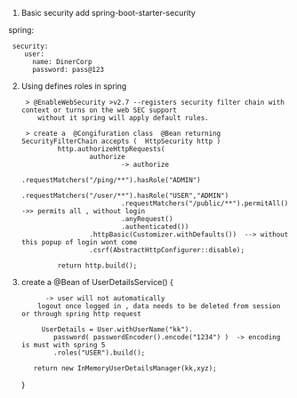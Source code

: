 1. Basic security
    add spring-boot-starter-security

spring:
     
     security: 
        user: 
          name: DinerCorp
          password: pass@123

    

2. Using  defines roles in spring


        > @EnableWebSecurity >v2.7 --registers security filter chain with context or turns on the web SEC support
           without it spring will apply default rules.
        
        > create a  @Congifuration class  @Bean returning SecurityFilterChain accepts (  HttpSecurity http )
                http.authorizeHttpRequests(
                        authorize
                                -> authorize
                                .requestMatchers("/ping/**").hasRole("ADMIN")
                                .requestMatchers("/user/**").hasRole("USER","ADMIN")
                                .requestMatchers("/public/**").permitAll()  ->> permits all , without login 
                                .anyRequest()
                                .authenticated())
                        .httpBasic(Customizer.withDefaults())  --> without this popup of login wont come 
                        .csrf(AbstractHttpConfigurer::disable); 
        
                return http.build();


4. create a @Bean of UserDetailsService() {

             -> user will not automatically
           logout once logged in , data needs to be deleted from session or through spring http request 

            UserDetails = User.withUserName("kk").
               password( passwordEncoder().encode("1234") )  -> encoding is must with spring 5
               .roles("USER").build();
        
          return new InMemoryUserDetailsManager(kk,xyz);
   }

   
